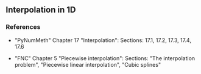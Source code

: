 ## Interpolation in 1D

### References

* "PyNumMeth" Chapter 17 "Interpolation": 
Sections: 17.1, 17.2, 17.3, 17.4, 17.6

* "FNC" Chapter 5 "Piecewise interpolation": 
Sections: "The interpolation problem", "Piecewise linear interpolation", "Cubic splines"

